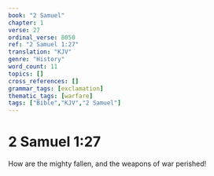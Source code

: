 ```yaml
---
book: "2 Samuel"
chapter: 1
verse: 27
ordinal_verse: 8050
ref: "2 Samuel 1:27"
translation: "KJV"
genre: "History"
word_count: 11
topics: []
cross_references: []
grammar_tags: [exclamation]
thematic_tags: [warfare]
tags: ["Bible","KJV","2 Samuel"]
---
```


# 2 Samuel 1:27

How are the mighty fallen, and the weapons of war perished!
